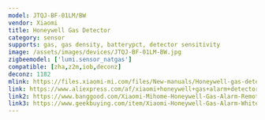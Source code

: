 ```yaml
---
model: JTQJ-BF-01LM/BW
vendor: Xiaomi
title: Honeywell Gas Detector 
category: sensor
supports: gas, gas density, batterypct, detector sensitivity
image: /assets/images/devices/JTQJ-BF-01LM-BW.jpg
zigbeemodel: ['lumi.sensor_natgas']
compatible: [zha,z2m,iob,deconz]
deconz: 1182
mlink: https://files.xiaomi-mi.com/files/New-manuals/Honeywell-gas-detector-EN.pdf
link: https://www.aliexpress.com/af/xiaomi+honeywell+gas+alarm+detector.html
link2: https://www.banggood.com/Xiaomi-Mihome-Honeywell-Gas-Alarm-Remote-Alert-Air-Exhaust-Sensor-p-1148107.html
link3: https://www.geekbuying.com/item/Xiaomi-Honeywell-Gas-Alarm-White-396388.html
---
```

